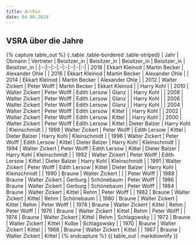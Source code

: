 ```yaml
---
title: Archiv
date: 04.08.2019
---
```


## VSRA über die Jahre

<div class="table-responsive">
{% capture table_out %}
{:.table .table-bordered .table-striped}
| Jahr | Obmann | Vertreter | Beisitzer_in | Beisitzer_in | Beisitzer_in | Beisitzer_in | Beisitzer_in |
|:-:|:-|:-|:-|:-|:-|:-|:-|
| 2018 | Ekkart Kleinod | Martin Becker | Alexander Ohle |
| 2016 | Ekkart Kleinod | Martin Becker | Alexander Ohle |
| 2014 | Ekkart Kleinod | Martin Becker | Alexander Ohle |
| 2012 | Walter Zickert | Peter Wolff | Martin Becker | Ekkart Kleinod | | Harry Kohl |
| 2010 | Walter Zickert | Peter Wolff | Edith Lersow | Glanz | | Harry Kohl |
| 2008 | Walter Zickert | Peter Wolff | Edith Lersow | Glanz | | Harry Kohl |
| 2006 | Walter Zickert | Peter Wolff | Edith Lersow | Glanz | | Harry Kohl |
| 2004 | Walter Zickert | Peter Wolff | Edith Lersow | Kittel | | Harry Kohl |
| 2002 | Walter Zickert | Peter Wolff | Edith Lersow | Kittel | | Harry Kohl |
| 2000 | Walter Zickert | Peter Wolff | Edith Lersow | Kittel |  Dieter Balzer | Harry Kohl | Kleinschmidt |
| 1998 | Walter Zickert | Peter Wolff | Edith Lersow | Kittel |  Dieter Balzer | Harry Kohl | Kleinschmidt |
| 1996 | Walter Zickert | Peter Wolff | Edith Lersow | Kittel |  Dieter Balzer | Harry Kohl | Kleinschmidt |
| 1994 | Walter Zickert | Peter Wolff | Edith Lersow | Kittel |  Dieter Balzer | Harry Kohl | Kleinschmidt |
| 1992 | Walter Zickert | Peter Wolff | Edith Lersow | Kittel |  Dieter Balzer | Harry Kohl | Kleinschmidt |
| 1991 | Walter Zickert | Peter Wolff | Edith Lersow | Kittel |  Dieter Balzer | Harry Kohl | Kleinschmidt |
| 1990 | Braune | Walter Zickert | | | Peter Wolff |
| 1988 | Braune | Walter Zickert | Gerburg | Schönebaum | Peter Wolff |
| 1986 | Braune | Walter Zickert | Gerburg | Schönebaum | Peter Wolff |
| 1984 | Braune | Walter Zickert | Kittel | Rehm | Peter Wolff |
| 1982 | Braune | Walter Zickert | Kittel | Rehm | Schönebaum |
| 1980 | Braune | Walter Zickert | Kittel | Rehm | Peter Wolff |
| 1978 | Braune | Walter Zickert | Kittel | Rehm | Peter Wolff |
| 1976 | Braune | Walter Zickert | Kittel | Rehm | Peter Wolff  |
| 1974 | Braune | Walter Zickert | Kittel | Rehm | Schlagowsky  |
| 1972 | Braune | Walter Zickert | Kittel | Kolbe | Schlagowsky  |
| 1970 | Braune | Walter Zickert | Kittel |
| 1968 | Braune | Walter Zickert | Kittel |
| 1967 | Braune | Walter Zickert | Kittel |
{% endcapture %}
{{ table_out | markdownify }}
</div>
